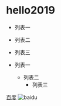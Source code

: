 # hello2019


* 列表一
* 列表二
* 列表三

* 列表一
    * 列表二
        * 列表三

[百度](http://www.baidu.com)
![baidu](http://gitee.com/panfront/hello2019/raw/master/bd_logo1.png)  